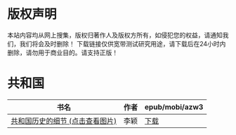 # 版权声明

本站内容均从网上搜集，版权归著作人及版权方所有，如侵犯您的权益，请通知我们，我们将会及时删除！ 下载链接仅供宽带测试研究用途，请下载后在24小时内删除，请勿用于商业目的。请支持正版！

# 共和国

| 书名 | 作者 | epub/mobi/azw3 |
| --- | --- | --- |
| [共和国历史的细节 (点击查看图片)](https://www.dushupai.com/attachment/2024/06/01/87a4acf2fe8a0c2f.jpg) | 李颖 | [下载](https://url89.ctfile.com/f/31084289-1357007656-87a1fc?p=8866) |
